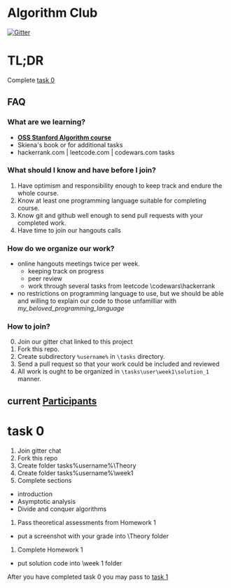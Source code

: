 # Algorithm Club
[![Gitter](https://badges.gitter.im/Kottans/algorithm_club.svg)](https://gitter.im/Kottans/algorithm_club?utm_source=badge&utm_medium=badge&utm_campaign=pr-badge)

# TL;DR

Complete [task 0](#task-0)

## FAQ

### What are we learning?

- **[OSS Stanford Algorithm course](https://lagunita.stanford.edu/courses/course-v1:Engineering+Algorithms1+SelfPaced/)**
- Skiena's book or for additional tasks
- hackerrank.com | leetcode.com | codewars.com tasks


### What should I know and have before I join?

1. Have optimism and responsibility enough to keep track and endure the whole course.
1. Know at least one programming language suitable for completing course.
1. Know git and github well enough to send pull requests with your completed work.
1. Have time to join our hangouts calls

### How do we organize our work?

- online hangouts meetings twice per week.
  - keeping track on progress
  - peer review
  - work through several tasks from leetcode \codewars\hackerrank
- no restrictions on programming language to use, but we should be able and willing to explain our code to those unfamilliar with *my_beloved_programming_language*

### How to join?


0. Join our gitter chat linked to this project
1. Fork this repo.
2. Create subdirectory `%username%` in `\tasks` directory.
3. Send a pull request  so that your work could be included and reviewed
4. All work is ought to be organized in `\tasks\user\week1\solution_1` manner.

## current [Participants](Participants.md)

# task 0
1. Join gitter chat
1. Fork this repo
1. Create folder tasks\%username%\Theory
1. Create folder tasks\%username%\week1
1. Complete sections
- introduction
- Asymptotic analysis
- Divide and conquer algorithms
1. Pass theoretical assessments from Homework 1
- put a screenshot with your grade into \Theory folder
1. Complete Homework 1
- put solution code into \week 1 folder

After you have completed task 0 you may pass to [task 1](/task.1.md)